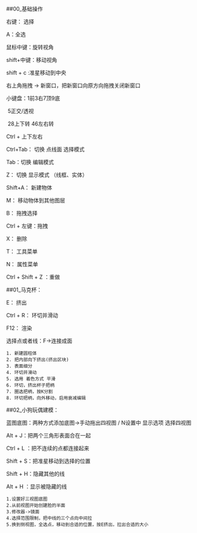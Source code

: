 ##00_基础操作

右键：  选择

A：全选

鼠标中键：旋转视角

shift+中键：移动视角

shift + c :准星移动到中央

右上角拖拽 -> 新窗口，把新窗口向原方向拖拽关闭新窗口

小键盘：1前3右7顶9底

​		5正交/透视

​		28上下转 46左右转

Ctrl + 上下左右

Ctrl+Tab： 切换 点线面 选择模式

Tab：切换 编辑模式

Z： 切换 显示模式 （线框、实体）

Shift+A： 新建物体

M： 移动物体到其他图层

B： 拖拽选择

Ctrl + 左键：拖拽

X： 删除

T： 工具菜单

N： 属性菜单

Ctrl + Shift + Z ：重做

##01_马克杯：

E： 挤出

Ctrl + R： 环切并滑动

F12： 渲染

选择点或者线：F->连接成面


```
1. 新建圆柱体
2. 把内部向下挤出(挤出区块)
3. 表面细分
4. 环切并滑动
5. 选用 着色方式 平滑
6. 环切，挤出杯子把柄
7. 圈选把柄，按K分割
8. 环切把柄，向外移动，启用衰减编辑
```

##02_小狗玩偶建模：

蓝图底图：两种方式添加底图->手动拖出四视图 / N设置中 显示选项 选择四视图

Alt + J：把两个三角形表面合在一起

Ctrl + L ：把不连续的点都连接起来

Shift + S：把准星移动到选择的位置

Shift + H：隐藏其他的线

Alt + H ：显示被隐藏的线

```
1.设置好三视图底图
2.从前视图开始创建脸的半面
3.修改器->镜面
4.选择范围限制，把中线的三个点向中间拉
5.换到侧视图，全选点，移动到合适的位置，按E挤出，拉出合适的大小

```